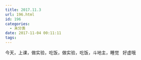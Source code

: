 ```yaml
---
title: 2017.11.3
url: 196.html
id: 196
categories:
  - 未分类
date: 2017-11-04 00:11:11
tags:
---
```


今天，上课，做实验，吃饭，做实验，吃饭，斗地主，睡觉   好虚哦